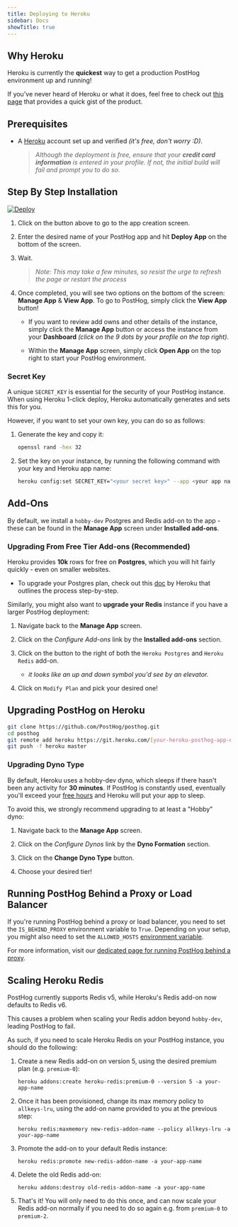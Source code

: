```yaml
---
title: Deploying to Heroku
sidebar: Docs
showTitle: true
---
```


## Why Heroku

Heroku is currently the **quickest** way to get a production PostHog environment up and running!

If you've never heard of Heroku or what it does, feel free to check out [this page](https://www.heroku.com/about) that provides a quick gist of the product.

## Prerequisites

- A [Heroku](https://signup.heroku.com/) account set up and verified *(it's free, don't worry :D)*.
    > _Although the deployment is free, ensure that your **credit card information** is entered in your profile. If not, the initial build will fail and prompt you to do so._

## Step By Step Installation

[![Deploy](https://www.herokucdn.com/deploy/button.svg)](https://heroku.com/deploy?template=https://github.com/posthog/posthog)

1. Click on the button above to go to the app creation screen.

2. Enter the desired name of your PostHog app and hit **Deploy App** on the bottom of the screen.

3. Wait.

    > _Note: This may take a few minutes, so resist the urge to refresh the page or restart the process_

4. Once completed, you will see two options on the bottom of the screen: **Manage App** & **View App**. To go to PostHog, simply click the **View App** button!

    - If you want to review add owns and other details of the instance, simply click the **Manage App** button or access the instance from your **Dashboard** *(click on the 9 dots by your profile on the top right)*.

    - Within the **Manage App** screen, simply click **Open App** on the top right to start your PostHog environment.

### Secret Key

A unique `SECRET_KEY` is essential for the security of your PostHog instance. When using Heroku 1-click deploy, Heroku automatically generates and sets this for you.

However, if you want to set your own key, you can do so as follows:

1. Generate the key and copy it:

    ```bash
    openssl rand -hex 32
    ```

2. Set the key on your instance, by running the following command with your key and Heroku app name:

    ```bash
    heroku config:set SECRET_KEY="<your secret key>" --app <your app name>
    ```




## Add-Ons

By default, we install a `hobby-dev` Postgres and Redis add-on to the app - these can be found in the **Manage App** screen under **Installed add-ons**.

### Upgrading From Free Tier Add-ons (Recommended)

Heroku provides **10k** rows for free on **Postgres**, which you will hit fairly quickly - even on smaller websites.

- To upgrade your Postgres plan, check out this [doc](https://devcenter.heroku.com/articles/updating-heroku-postgres-databases) by Heroku that outlines the process step-by-step.

Similarly, you might also want to **upgrade your Redis** instance if you have a larger PostHog deployment:

1. Navigate back to the **Manage App** screen.

1. Click on the *Configure Add-ons* link by the **Installed add-ons** section.

1. Click on the button to the right of both the `Heroku Postgres` and `Heroku Redis` add-on.
    - _it looks like an up and down symbol you'd see by an elevator._

1. Click on `Modify Plan` and pick your desired one!

## Upgrading PostHog on Heroku

```bash
git clone https://github.com/PostHog/posthog.git
cd posthog
git remote add heroku https://git.heroku.com/[your-heroku-posthog-app-name].git
git push -f heroku master
```

### Upgrading Dyno Type

By default, Heroku uses a hobby-dev dyno, which sleeps if there hasn't been any activity for **30 minutes**. If PostHog is constantly used, eventually you'll exceed your [free hours](https://devcenter.heroku.com/articles/free-dyno-hours) and Heroku will put your app to sleep.

To avoid this, we strongly recommend upgrading to at least a "Hobby" dyno:

1. Navigate back to the **Manage App** screen.

1. Click on the *Configure Dynos* link by the **Dyno Formation** section.

1. Click on the **Change Dyno Type** button.

1. Choose your desired tier!

## Running PostHog Behind a Proxy or Load Balancer

If you're running PostHog behind a proxy or load balancer, you need to set the `IS_BEHIND_PROXY` environment variable to `True`. Depending on your setup, you might also need to set the `ALLOWED_HOSTS` [environment variable](/docs/configuring-posthog/environment-variables).


For more information, visit our [dedicated page for running PostHog behind a proxy](/docs/configuring-posthog/running-behind-proxy).

## Scaling Heroku Redis

PostHog currently supports Redis v5, while Heroku's Redis add-on now defaults to Redis v6.

This causes a problem when scaling your Redis addon beyond `hobby-dev`, leading PostHog to fail.

As such, if you need to scale Heroku Redis on your PostHog instance, you should do the following:

1. Create a new Redis add-on on version 5, using the desired premium plan (e.g. `premium-0`):
    
    ```shell
    heroku addons:create heroku-redis:premium-0 --version 5 -a your-app-name
    ```

1. Once it has been provisioned, change its max memory policy to `allkeys-lru`, using the add-on name provided to you at the previous step:
   
    ```shell
    heroku redis:maxmemory new-redis-addon-name --policy allkeys-lru -a your-app-name
    ```

1. Promote the add-on to your default Redis instance:
   
    ```shell
    heroku redis:promote new-redis-addon-name -a your-app-name
    ```

1. Delete the old Redis add-on:

    ```shell
    heroku addons:destroy old-redis-addon-name -a your-app-name
    ```

1. That's it! You will only need to do this once, and can now scale your Redis add-on normally if you need to do so again e.g. from `premium-0` to `premium-2`.